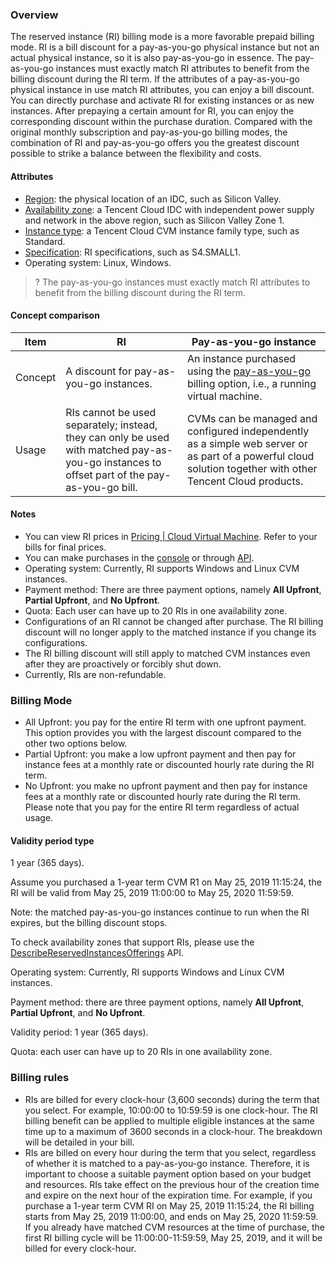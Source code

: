 ### Overview

The reserved instance (RI) billing mode is a more favorable prepaid billing mode. RI is a bill discount for a pay-as-you-go physical instance but not an actual physical instance, so it is also pay-as-you-go in essence. The pay-as-you-go instances must exactly match RI attributes to benefit from the billing discount during the RI term.
If the attributes of a pay-as-you-go physical instance in use match RI attributes, you can enjoy a bill discount. You can directly purchase and activate RI for existing instances or as new instances.
After prepaying a certain amount for RI, you can enjoy the corresponding discount within the purchase duration. Compared with the original monthly subscription and pay-as-you-go billing modes, the combination of RI and pay-as-you-go offers you the greatest discount possible to strike a balance between the flexibility and costs.

#### Attributes

- [Region](https://cloud.tencent.com/document/product/213/6091): the physical location of an IDC, such as Silicon Valley.
- [Availability zone](https://cloud.tencent.com/document/product/213/6091): a Tencent Cloud IDC with independent power supply and network in the above region, such as Silicon Valley Zone 1.
- [Instance type](https://cloud.tencent.com/document/product/213/11518): a Tencent Cloud CVM instance family type, such as Standard.
- [Specification](https://cloud.tencent.com/document/product/213/11518): RI specifications, such as S4.SMALL1. 
- Operating system: Linux, Windows.

>? The pay-as-you-go instances must exactly match RI attributes to benefit from the billing discount during the RI term.

#### Concept comparison

| Item   | RI      | Pay-as-you-go instance         |
| -------- | ---------- | ---------- |
| Concept     | A discount for pay-as-you-go instances.       | An instance purchased using the [pay-as-you-go](https://intl.cloud.tencent.com/document/product/213/2179) billing option, i.e., a running virtual machine. |
| Usage | RIs cannot be used separately; instead, they can only be used with matched pay-as-you-go instances to offset part of the pay-as-you-go bill. | CVMs can be managed and configured independently as a simple web server or as part of a powerful cloud solution together with other Tencent Cloud products. |

#### Notes

- You can view RI prices in [Pricing | Cloud Virtual Machine](https://www.tencentcloud.com/pricing/cvm/overview). Refer to your bills for final prices.
- You can make purchases in the [console](https://buy.tencentcloud.com/reservedinstances?regionId=1&zoneId=100003&imageType=linux) or through [API](https://www.tencentcloud.com/zh/document/product/213/30574).
- Operating system: Currently, RI supports Windows and Linux CVM instances.
- Payment method: There are three payment options, namely **All Upfront**, **Partial Upfront**, and **No Upfront**.
- Quota: Each user can have up to 20 RIs in one availability zone.
- Configurations of an RI cannot be changed after purchase. The RI billing discount will no longer apply to the matched instance if you change its configurations.
- The RI billing discount will still apply to matched CVM instances even after they are proactively or forcibly shut down.
- Currently, RIs are non-refundable.

### Billing Mode

- All Upfront: you pay for the entire RI term with one upfront payment. This option provides you with the largest discount compared to the other two options below.
- Partial Upfront: you make a low upfront payment and then pay for instance fees at a monthly rate or discounted hourly rate during the RI term.
- No Upfront: you make no upfront payment and then pay for instance fees at a monthly rate or discounted hourly rate during the RI term.
Please note that you pay for the entire RI term regardless of actual usage.

#### Validity period type

1 year (365 days).

Assume you purchased a 1-year term CVM R1 on May 25, 2019 11:15:24, the RI will be valid from May 25, 2019 11:00:00 to May 25, 2020 11:59:59.

Note: the matched pay-as-you-go instances continue to run when the RI expires, but the billing discount stops.

To check availability zones that support RIs, please use the [DescribeReservedInstancesOfferings](https://intl.cloud.tencent.com/document/product/213/30575) API.

Operating system: Currently, RI supports Windows and Linux CVM instances.

Payment method: there are three payment options, namely **All Upfront**, **Partial Upfront**, and **No Upfront**.

Validity period: 1 year (365 days).

Quota: each user can have up to 20 RIs in one availability zone.

### Billing rules

- RIs are billed for every clock-hour (3,600 seconds) during the term that you select. For example, 10:00:00 to 10:59:59 is one clock-hour. The RI billing benefit can be applied to multiple eligible instances at the same time up to a maximum of 3600 seconds in a clock-hour. The breakdown will be detailed in your bill.
- RIs are billed on every hour during the term that you select, regardless of whether it is matched to a pay-as-you-go instance. Therefore, it is important to choose a suitable payment option based on your budget and resources. RIs take effect on the previous hour of the creation time and expire on the next hour of the expiration time. For example, if you purchase a 1-year term CVM RI on May 25, 2019 11:15:24, the RI billing starts from May 25, 2019 11:00:00, and ends on May 25, 2020 11:59:59. If you already have matched CVM resources at the time of purchase, the first RI billing cycle will be 11:00:00-11:59:59, May 25, 2019, and it will be billed for every clock-hour.